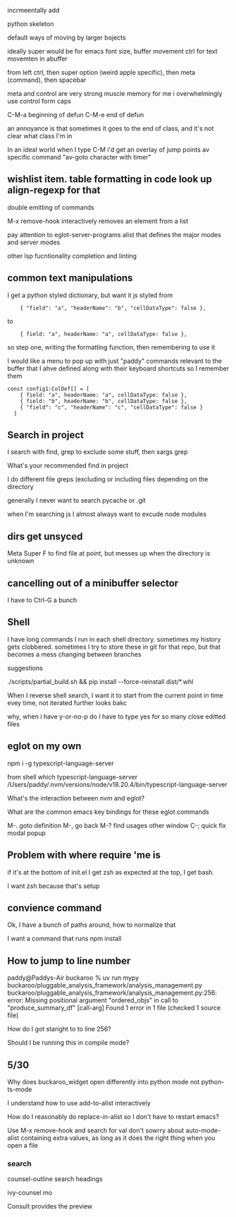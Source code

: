 incrmeentally add


python skeleton

default ways of moving by larger bojects



ideally super would be for emacs font size, buffer movement
ctrl for text movemten in abuffer


from left ctrl, then super  option (weird apple specific), then meta (command), then spacebar

meta and control are very strong muscle memory for me
i overwhelmingly use control form caps


C-M-a beginning of defun
C-M-e end of defun

an annoyance is that sometimes it goes to the end of class, and it's not clear what class I'm in

In an ideal world when I type C-M i'd get an overlay of jump points
av
specific command "av-goto character with timer"


wishlist item.  table formatting in code 
look up align-regexp for that
---

double emitting of commands

M-x remove-hook   interactively removes an element from a list


pay attention to eglot-server-programs
alist that defines the major modes and server modes


other lsp fucntionality 
completion
and linting


## common text manipulations

I get a python styled dictionary, but want it js styled
from
```
    { "field": "a", "headerName": "b", "cellDataType": false },
```
to
```
    { field: "a", headerName: "a", cellDataType: false },
```

so step one, writing the formatting function, then remembering to use it

I would like a menu to pop up with just "paddy" commands relevant to the buffer that I ahve defined
along with their keyboard shortcuts so I remember them 



```
const config1:ColDef[] = [
    { field: "a", headerName: "a", cellDataType: false },
    { field: "b", headerName: "b", cellDataType: false },
    { "field": "c", "headerName": "c", "cellDataType": false }
  ]

```


## Search in project

I search with find, grep to exclude some stuff, then xargs grep

What's your recommended find in project

I do different file greps (excluding or including files depending on the directory

generally I never want to search pycache or .git

when I'm searching js I almost always want to excude node modules

## dirs get unsyced

Meta Super F to find file at point, but messes up when the directory is unknown

## cancelling out of a minibuffer selector
I have to Ctrl-G a bunch

## Shell
I have long commands I run in each shell directory.  sometimes my history gets clobbered.  sometimes I try to store these in git for that repo, but that becomes a mess changing between branches

suggestions

./scripts/partial_build.sh && pip install --force-reinstall dist/*.whl



When I reverse shell search, I want it to start from the current point in time evey time, not iterated further looks bakc

why, when i have y-or-no-p do I have to type yes for so many close editted files


## eglot on my own

npm i -g  typescript-language-server

from shell
which typescript-language-server
/Users/paddy/.nvm/versions/node/v18.20.4/bin/typescript-language-server


What's the interaction between nvm and eglot?


What are the common emacs key bindings for these eglot commands


M-. goto definition
M-, go back
M-? find usages other window
C-; quick fix modal popup

## Problem with where require 'me is

if it's at the bottom of init.el I get zsh as expected
at the top, I get bash.

I want zsh because that's setup


## convience command

Ok, I have a bunch of paths around, how to normalize that

I want a command that runs npm install



## How to jump to line number


paddy@Paddys-Air buckaroo % uv run mypy buckaroo/pluggable_analysis_framework/analysis_management.py
buckaroo/pluggable_analysis_framework/analysis_management.py:256: error: Missing positional argument "ordered_objs" in call to "produce_summary_df"  [call-arg]
Found 1 error in 1 file (checked 1 source file)

How do I got staright to to line 256?

Should I be running this in compile mode?


## 5/30

Why does buckaroo_widget open differently into python mode not python-ts-mode

I understand how to use add-to-alist interactively

How do I reasonably do replace-in-alist so I don't have to restart emacs?

Use M-x remove-hook  and search for val
don't sowrry about auto-mode-alist containing extra values, as long as it does the right thing when you open a file



### search

counsel-outline  search headings


ivy-counsel mo

Consult provides the preview


